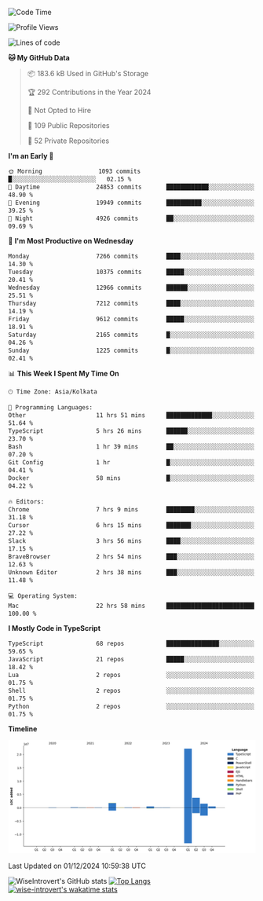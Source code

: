 <!--START_SECTION:waka-->
![Code Time](http://img.shields.io/badge/Code%20Time-1%2C907%20hrs%208%20mins-blue)

![Profile Views](http://img.shields.io/badge/Profile%20Views-1-blue)

![Lines of code](https://img.shields.io/badge/From%20Hello%20World%20I%27ve%20Written-30.8%20million%20lines%20of%20code-blue)

**🐱 My GitHub Data** 

> 📦 183.6 kB Used in GitHub's Storage 
 > 
> 🏆 292 Contributions in the Year 2024
 > 
> 🚫 Not Opted to Hire
 > 
> 📜 109 Public Repositories 
 > 
> 🔑 52 Private Repositories 
 > 
**I'm an Early 🐤** 

```text
🌞 Morning                1093 commits        █░░░░░░░░░░░░░░░░░░░░░░░░   02.15 % 
🌆 Daytime                24853 commits       ████████████░░░░░░░░░░░░░   48.90 % 
🌃 Evening                19949 commits       ██████████░░░░░░░░░░░░░░░   39.25 % 
🌙 Night                  4926 commits        ██░░░░░░░░░░░░░░░░░░░░░░░   09.69 % 
```
📅 **I'm Most Productive on Wednesday** 

```text
Monday                   7266 commits        ████░░░░░░░░░░░░░░░░░░░░░   14.30 % 
Tuesday                  10375 commits       █████░░░░░░░░░░░░░░░░░░░░   20.41 % 
Wednesday                12966 commits       ██████░░░░░░░░░░░░░░░░░░░   25.51 % 
Thursday                 7212 commits        ████░░░░░░░░░░░░░░░░░░░░░   14.19 % 
Friday                   9612 commits        █████░░░░░░░░░░░░░░░░░░░░   18.91 % 
Saturday                 2165 commits        █░░░░░░░░░░░░░░░░░░░░░░░░   04.26 % 
Sunday                   1225 commits        █░░░░░░░░░░░░░░░░░░░░░░░░   02.41 % 
```


📊 **This Week I Spent My Time On** 

```text
🕑︎ Time Zone: Asia/Kolkata

💬 Programming Languages: 
Other                    11 hrs 51 mins      █████████████░░░░░░░░░░░░   51.64 % 
TypeScript               5 hrs 26 mins       ██████░░░░░░░░░░░░░░░░░░░   23.70 % 
Bash                     1 hr 39 mins        ██░░░░░░░░░░░░░░░░░░░░░░░   07.20 % 
Git Config               1 hr                █░░░░░░░░░░░░░░░░░░░░░░░░   04.41 % 
Docker                   58 mins             █░░░░░░░░░░░░░░░░░░░░░░░░   04.22 % 

🔥 Editors: 
Chrome                   7 hrs 9 mins        ████████░░░░░░░░░░░░░░░░░   31.18 % 
Cursor                   6 hrs 15 mins       ███████░░░░░░░░░░░░░░░░░░   27.22 % 
Slack                    3 hrs 56 mins       ████░░░░░░░░░░░░░░░░░░░░░   17.15 % 
BraveBrowser             2 hrs 54 mins       ███░░░░░░░░░░░░░░░░░░░░░░   12.63 % 
Unknown Editor           2 hrs 38 mins       ███░░░░░░░░░░░░░░░░░░░░░░   11.48 % 

💻 Operating System: 
Mac                      22 hrs 58 mins      █████████████████████████   100.00 % 
```

**I Mostly Code in TypeScript** 

```text
TypeScript               68 repos            ███████████████░░░░░░░░░░   59.65 % 
JavaScript               21 repos            █████░░░░░░░░░░░░░░░░░░░░   18.42 % 
Lua                      2 repos             ░░░░░░░░░░░░░░░░░░░░░░░░░   01.75 % 
Shell                    2 repos             ░░░░░░░░░░░░░░░░░░░░░░░░░   01.75 % 
Python                   2 repos             ░░░░░░░░░░░░░░░░░░░░░░░░░   01.75 % 
```



**Timeline**

![Lines of Code chart](https://raw.githubusercontent.com/wise-introvert/wise-introvert/master/assets/bar_graph.png)


 Last Updated on 01/12/2024 10:59:38 UTC
<!--END_SECTION:waka-->

![WiseIntrovert's GitHub stats](https://github-readme-stats.vercel.app/api?username=wise-introvert&count_private=true&show_icons=true)
[![Top Langs](https://github-readme-stats.vercel.app/api/top-langs/?username=wise-introvert&langs_count=10)](https://github.com/anuraghazra/github-readme-stats)
[![wise-introvert's wakatime stats](https://github-readme-stats.vercel.app/api/wakatime?username=wiseintrovert)](https://github.com/anuraghazra/github-readme-stats)
